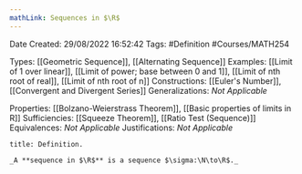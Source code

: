 ```yaml
---
mathLink: Sequences in $\R$
---
```


<div class="topSpace"></div>

Date Created: 29/08/2022 16:52:42
Tags: #Definition #Courses/MATH254

Types: [[Geometric Sequence]], [[Alternating Sequence]]
Examples: [[Limit of 1 over linear]], [[Limit of power; base between 0 and 1]], [[Limit of nth root of real]], [[Limit of nth root of n]]
Constructions: [[Euler's Number]], [[Convergent and Divergent Series]]
Generalizations: _Not Applicable_

Properties: [[Bolzano-Weierstrass Theorem]], [[Basic properties of limits in R]]
Sufficiencies: [[Squeeze Theorem]], [[Ratio Test (Sequence)]]
Equivalences: _Not Applicable_
Justifications: _Not Applicable_

``` ad-Definition
title: Definition.

_A **sequence in $\R$** is a sequence $\sigma:\N\to\R$._

```

